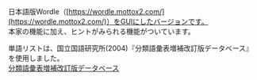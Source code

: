 日本語版Wordle（[https://wordle.mottox2.com/](https://wordle.mottox2.com/)）をGUIにしたバージョンです。  
本家の機能に加え、ヒントがみられる機能がついています。

単語リストは、国立国語研究所(2004)『分類語彙表増補改訂版データベース』を使用しました。  
[分類語彙表増補改訂版データベース](https://github.com/masayu-a/WLSP)

